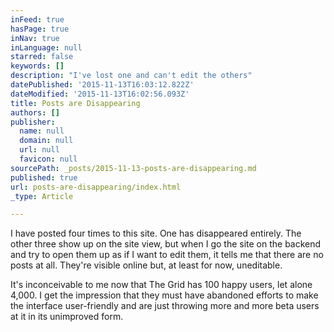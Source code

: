 ```yaml
---
inFeed: true
hasPage: true
inNav: true
inLanguage: null
starred: false
keywords: []
description: "I've lost one and can't edit the others"
datePublished: '2015-11-13T16:03:12.822Z'
dateModified: '2015-11-13T16:02:56.093Z'
title: Posts are Disappearing
authors: []
publisher:
  name: null
  domain: null
  url: null
  favicon: null
sourcePath: _posts/2015-11-13-posts-are-disappearing.md
published: true
url: posts-are-disappearing/index.html
_type: Article

---
```

I have posted four times to this site. One has disappeared entirely. The other three show up on the site view, but when I go the site on the backend and try to open them up as if I want to edit them, it tells me that there are no posts at all. They're visible online but, at least for now, uneditable.

It's inconceivable to me now that The Grid has 100 happy users, let alone 4,000\. I get the impression that they must have abandoned efforts to make the interface user-friendly and are just throwing more and more beta users at it in its unimproved form.
